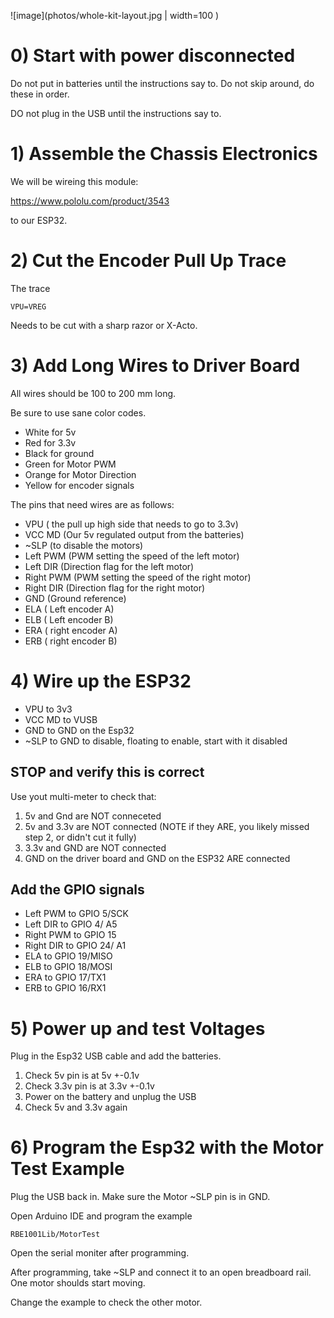 ![image](photos/whole-kit-layout.jpg  | width=100 )

# 0) Start with power disconnected

Do not put in batteries until the instructions say to. Do not skip around, do these in order. 

DO not plug in the USB until the instructions say to. 

# 1) Assemble the Chassis Electronics

We will be wireing this module:

https://www.pololu.com/product/3543

to our ESP32. 

# 2) Cut the Encoder Pull Up Trace

The trace

```
VPU=VREG
```

Needs to be cut with a sharp razor or X-Acto. 



# 3) Add Long Wires to Driver Board

All wires should be 100 to 200 mm long. 

Be sure to use sane color codes. 
 * White for 5v
 * Red for 3.3v
 * Black for ground
 * Green for Motor PWM
 * Orange for Motor Direction
 * Yellow for encoder signals
 
The pins that need wires are as follows:

 * VPU    ( the pull up high side that needs to go to 3.3v)
 * VCC MD (Our 5v regulated output from the batteries)
 * ~SLP   (to disable the motors)
 * Left PWM (PWM setting the speed of the left motor)
 * Left DIR  (Direction flag for the left motor)
 * Right PWM (PWM setting the speed of the right motor)
 * Right DIR (Direction flag for the right motor)
 * GND (Ground reference)
 * ELA ( Left encoder A)
 * ELB ( Left encoder B)
 * ERA ( right encoder A)
 * ERB ( right encoder B)
 
 # 4) Wire up the ESP32
 
 * VPU   to 3v3
 * VCC MD to VUSB
 * GND to GND on the Esp32
 * ~SLP   to GND to disable, floating to enable, start with it disabled
## STOP and verify this is correct

Use yout multi-meter to check that:

1) 5v and Gnd are NOT conneceted
1) 5v and 3.3v are NOT connected (NOTE if they ARE, you likely missed step 2, or didn't cut it fully)
1) 3.3v and GND are NOT connected
1) GND on the driver board and GND on the ESP32 ARE connected

## Add the GPIO signals
 * Left PWM to GPIO 5/SCK
 * Left DIR  to GPIO 4/ A5
 * Right PWM to GPIO 15 
 * Right DIR to GPIO 24/ A1
 * ELA to GPIO 19/MISO
 * ELB to GPIO 18/MOSI
 * ERA to GPIO 17/TX1
 * ERB to GPIO 16/RX1
 
# 5) Power up and test Voltages

Plug in the Esp32 USB cable and add the batteries. 

1) Check 5v pin is at 5v +-0.1v
1) Check 3.3v pin is at 3.3v +-0.1v
1) Power on the battery and unplug the USB
1) Check 5v and 3.3v again
 
# 6) Program the Esp32 with the Motor Test Example


Plug the USB back in. Make sure the Motor ~SLP pin is in GND. 

Open Arduino IDE and program the example 

```RBE1001Lib/MotorTest```

Open the serial moniter after programming. 

After programming, take ~SLP and connect it to an open breadboard rail. One motor shoulds start moving.

Change the example to check the other motor. 
 
